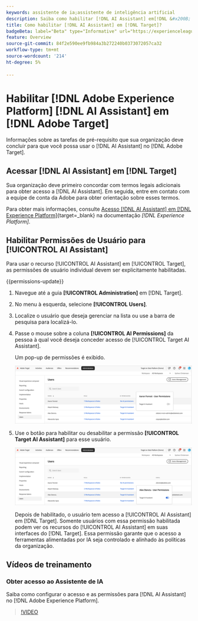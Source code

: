 ```yaml
---
keywords: assistente de ia;assistente de inteligência artificial
description: Saiba como habilitar [!DNL AI Assistant] em[!DNL &#x200B; Adobe Target].
title: Como habilitar [!DNL AI Assistant] em [!DNL Target]?
badgeBeta: label="Beta" type="Informative" url="https://experienceleague.adobe.com/docs/target/using/introduction/intro.html?lang=pt-BR#beta newtab=true" tooltip="O que são recursos beta no  [!DNL Adobe Target]."
feature: Overview
source-git-commit: 84f2e590ee9fb984a3b272240b0373072057ca32
workflow-type: tm+mt
source-wordcount: '214'
ht-degree: 5%

---
```


# Habilitar [!DNL Adobe Experience Platform] [!DNL AI Assistant] em [!DNL Adobe Target]

Informações sobre as tarefas de pré-requisito que sua organização deve concluir para que você possa usar o [!DNL AI Assistant] no [!DNL Adobe Target].

## Acessar [!DNL AI Assistant] em [!DNL Target]

Sua organização deve primeiro concordar com termos legais adicionais para obter acesso a [!DNL AI Assistant]. Em seguida, entre em contato com a equipe de conta da Adobe para obter orientação sobre esses termos.

Para obter mais informações, consulte [Acesso [!DNL AI Assistant] em [!DNL Experience Platform]](https://experienceleague.adobe.com/pt-br/docs/experience-platform/ai-assistant/access){target=_blank} na documentação *[!DNL Experience Platform]*.

## Habilitar Permissões de Usuário para [!UICONTROL AI Assistant]

Para usar o recurso [!UICONTROL AI Assistant] em [!UICONTROL Target], as permissões de usuário individual devem ser explicitamente habilitadas.

{{permissions-update}}

1. Navegue até a guia **[!UICONTROL Administration]** em [!DNL Target].
1. No menu à esquerda, selecione **[!UICONTROL Users]**.
1. Localize o usuário que deseja gerenciar na lista ou use a barra de pesquisa para localizá-lo.
1. Passe o mouse sobre a coluna **[!UICONTROL AI Permissions]** da pessoa à qual você deseja conceder acesso de [!UICONTROL Target AI Assistant].

   Um pop-up de permissões é exibido.

   ![Configurações do Assistente de IA](/help/main/c-intro/assets/ai-pop-up2.png)

1. Use o botão para habilitar ou desabilitar a permissão **[!UICONTROL Target AI Assistant]** para esse usuário.

   ![pop-up de permissões do Assistente de IA](/help/main/c-intro/assets/ai-pop-up.png)

   Depois de habilitado, o usuário tem acesso a [!UICONTROL AI Assistant] em [!DNL Target]. Somente usuários com essa permissão habilitada podem ver os recursos do [!UICONTROL AI Assistant] em suas interfaces do [!DNL Target]. Essa permissão garante que o acesso a ferramentas alimentadas por IA seja controlado e alinhado às políticas da organização.

## Vídeos de treinamento

### Obter acesso ao Assistente de IA

Saiba como configurar o acesso e as permissões para [!DNL AI Assistant] no [!DNL Adobe Experience Platform].

>[!VIDEO](https://video.tv.adobe.com/v/3436470/?learn=on&#x26;enablevpops)

